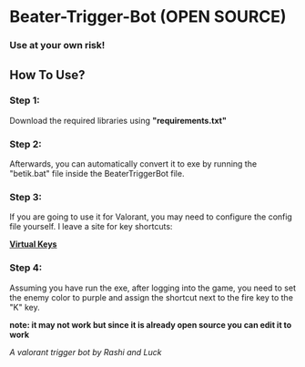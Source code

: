 # Beater-Trigger-Bot (OPEN SOURCE)
### **Use at your own risk!**

## How To Use?

### Step 1:

Download the required libraries using **"requirements.txt"**

### Step 2:

Afterwards, you can automatically convert it to exe by running the "betik.bat" file inside the BeaterTriggerBot file.

### Step 3:

If you are going to use it for Valorant, you may need to configure the config file yourself. I leave a site for key shortcuts:

**[Virtual Keys](https://learn.microsoft.com/en-us/windows/win32/inputdev/virtual-key-codes)**

### Step 4:

Assuming you have run the exe, after logging into the game, you need to set the enemy color to purple and assign the shortcut next to the fire key to the "K" key.


**note: it may not work but since it is already open source you can edit it to work**

*A valorant trigger bot by Rashi and Luck*

